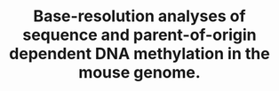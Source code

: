 ---
layout: page
title: " Base-resolution analyses of sequence and parent-of-origin dependent DNA methylation in the mouse genome."
breadcrumb: true
categories:
    - publication
## publication related information
pub:
    authors: " Wei Xie, Cathy L. Barr, Audrey Kim, Feng Yue, Ah Young Lee, James Eubanks, Emma L. Dempster,  Bing Ren"
    journal: " Cell"
    date: 2012-02-17
    doi:  10.1016/j.cell.2011.12.035
    volume:  148
    pages:  816--831
    number:  4
    abstract: " Differential methylation of the two parental genomes in placental mammals is essential for genomic imprinting and embryogenesis. To systematically study this  epigenetic process, we have generated a base-resolution, allele-specific DNA methylation (ASM) map in the mouse genome. We find parent-of-origin dependent (imprinted) ASM at 1,952 CG dinucleotides. These imprinted CGs form 55 discrete clusters including virtually all known germline differentially methylated regions (DMRs) and 23 previously unknown DMRs, with some occurring at microRNA genes. We  also identify sequence-dependent ASM at 131,765 CGs. Interestingly, methylation at these sites exhibits a strong dependence on the immediate adjacent bases, allowing us to define a conserved sequence preference for the mammalian DNA methylation machinery. Finally, we report a surprising presence of non-CG methylation in the adult mouse brain, with some showing evidence of imprinting. Our results provide a resource for understanding the mechanisms of imprinting and allele-specific gene expression in mammalian cells.,"
---
